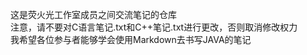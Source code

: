 这是荧火光工作室成员之间交流笔记的仓库 <br />
注意，请不要对C语言笔记.txt和C++笔记.txt进行更改，否则取消修改权力 <br />
我希望各位参与者能够学会使用Markdown去书写JAVA的笔记
